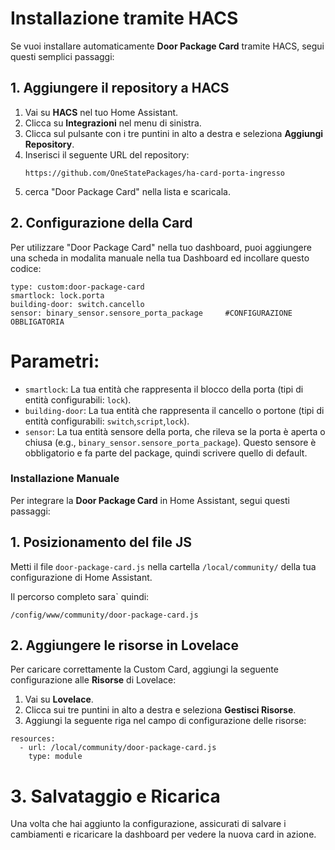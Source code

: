 # Installazione tramite HACS

Se vuoi installare automaticamente **Door Package Card** tramite HACS, segui questi semplici passaggi:

## 1. Aggiungere il repository a HACS

1. Vai su **HACS** nel tuo Home Assistant.
2. Clicca su **Integrazioni** nel menu di sinistra.
3. Clicca sul pulsante con i tre puntini in alto a destra e seleziona **Aggiungi Repository**.
4. Inserisci il seguente URL del repository:
   ```
   https://github.com/OneStatePackages/ha-card-porta-ingresso
   ```
5. cerca "Door Package Card" nella lista e scaricala.

## 2. Configurazione della Card


Per utilizzare "Door Package Card" nella tuo dashboard, puoi aggiungere una scheda in modalita manuale nella tua Dashboard ed incollare questo codice:


```
type: custom:door-package-card
smartlock: lock.porta
building-door: switch.cancello
sensor: binary_sensor.sensore_porta_package     #CONFIGURAZIONE OBBLIGATORIA
```


# Parametri:
- `smartlock`: La tua entità  che rappresenta il blocco della porta (tipi di entità configurabili: `lock`).
- `building-door`: La tua entità che rappresenta il cancello o portone (tipi di entità configurabili: `switch`,`script`,`lock`).
- `sensor`: La tua entità  sensore della porta, che rileva se la porta è aperta o chiusa (e.g., `binary_sensor.sensore_porta_package`). Questo sensore è obbligatorio e fa parte del package, quindi scrivere quello di default.




### Installazione Manuale

Per integrare la **Door Package Card** in Home Assistant, segui questi passaggi:

## 1. Posizionamento del file JS

Metti il file `door-package-card.js` nella cartella `/local/community/` della tua configurazione di Home Assistant.

Il percorso completo sara` quindi:
```
/config/www/community/door-package-card.js
```

## 2. Aggiungere le risorse in Lovelace

Per caricare correttamente la Custom Card, aggiungi la seguente configurazione alle **Risorse** di Lovelace:

1. Vai su **Lovelace**.
2. Clicca sui tre puntini in alto a destra e seleziona **Gestisci Risorse**.
3. Aggiungi la seguente riga nel campo di configurazione delle risorse:

```
resources:
  - url: /local/community/door-package-card.js
    type: module
```

# 3. Salvataggio e Ricarica
Una volta che hai aggiunto la configurazione, assicurati di salvare i cambiamenti e ricaricare la dashboard per vedere la nuova card in azione.
